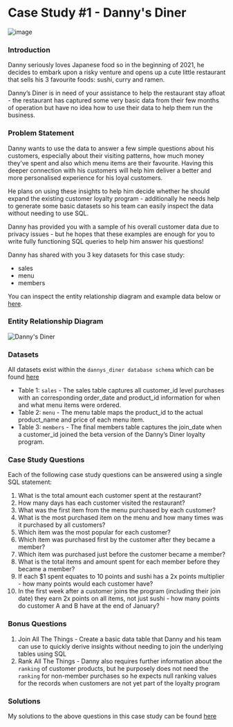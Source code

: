 # **Case Study #1 - Danny's Diner**
![image](https://user-images.githubusercontent.com/64780138/134563112-134911c4-64e8-4a9b-b338-04f81c237635.png)


### **Introduction**
Danny seriously loves Japanese food so in the beginning of 2021, he decides to embark upon a risky venture and opens up a cute little restaurant that sells his 3 favourite foods: sushi, curry and ramen.

Danny’s Diner is in need of your assistance to help the restaurant stay afloat - the restaurant has captured some very basic data from their few months of operation but have no idea how to use their data to help them run the business.

### **Problem Statement**
Danny wants to use the data to answer a few simple questions about his customers, especially about their visiting patterns, how much money they’ve spent and also which menu items are their favourite. Having this deeper connection with his customers will help him deliver a better and more personalised experience for his loyal customers.

He plans on using these insights to help him decide whether he should expand the existing customer loyalty program - additionally he needs help to generate some basic datasets so his team can easily inspect the data without needing to use SQL.

Danny has provided you with a sample of his overall customer data due to privacy issues - but he hopes that these examples are enough for you to write fully functioning SQL queries to help him answer his questions!

Danny has shared with you 3 key datasets for this case study:

* sales
* menu
* members

You can inspect the entity relationship diagram and example data below or [here](https://github.com/dchij/SQL-Projects/blob/main/8%20weeks%20SQL%20challenge/Week%201/Danny's%20Diner.png).
### **Entity Relationship Diagram**
![Danny's Diner](https://user-images.githubusercontent.com/64780138/134432452-d80d476c-685c-4899-957b-30c7c5dbc356.png)

### **Datasets**
All datasets exist within the `dannys_diner database schema` which can be found [here](https://github.com/dchij/SQL-Projects/blob/main/8%20weeks%20SQL%20challenge/Week%201/sql.schema)
* Table 1: `sales` - The sales table captures all customer_id level purchases with an corresponding order_date and product_id information for when and what menu items were ordered.
* Table 2: `menu` - The menu table maps the product_id to the actual product_name and price of each menu item.
* Table 3: `members` - The final members table captures the join_date when a customer_id joined the beta version of the Danny’s Diner loyalty program.

### **Case Study Questions**
Each of the following case study questions can be answered using a single SQL statement:

1. What is the total amount each customer spent at the restaurant?
2. How many days has each customer visited the restaurant?
3. What was the first item from the menu purchased by each customer?
4. What is the most purchased item on the menu and how many times was it purchased by all customers?
5. Which item was the most popular for each customer?
6. Which item was purchased first by the customer after they became a member?
7. Which item was purchased just before the customer became a member?
8. What is the total items and amount spent for each member before they became a member?
9. If each $1 spent equates to 10 points and sushi has a 2x points multiplier - how many points would each customer have?
10. In the first week after a customer joins the program (including their join date) they earn 2x points on all items, not just sushi - how many points do customer A and B have at the end of January?

### **Bonus Questions**
1. Join All The Things - Create a basic data table that Danny and his team can use to quickly derive insights without needing to join the underlying tables using SQL
2. Rank All The Things - Danny also requires further information about the `ranking` of customer products, but he purposely does not need the `ranking` for non-member purchases so he expects null ranking values for the records when customers are not yet part of the loyalty program

### **Solutions**
My solutions to the above questions in this case study can be found [here](https://github.com/dchij/SQL-Projects/blob/main/8%20weeks%20SQL%20challenge/Week%201/My%20solution(sql.queries))
